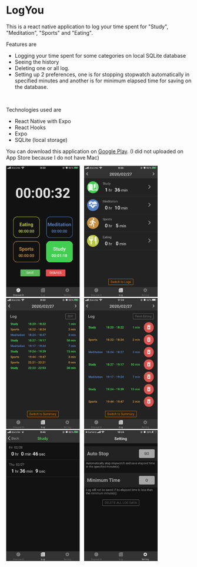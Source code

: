 # LogYou

This is a react native application to log your time spent for "Study", "Meditation", "Sports" and "Eating".

Features are
<ul>
  <li>Logging your time spent for some categories on local SQLite database</li>
  <li>Seeing the history</li>
  <li>Deleting one or all log.</li>
  <li>Setting up 2 preferences, one is for stopping stopwatch automatically in specified minutes and another is for minimum elapsed time for saving on the database.</li>
 </ul>
<br/>

Technologies used are
<ul>
  <li>React Native with Expo</li>
  <li>React Hooks</li>
  <li>Expo</li>
  <li>SQLite (local storage)</li>
 </ul>

You can download this application on [Google Play](https://play.google.com/store/apps/details?id=com.pytommy.logyou).
(I did not uploaded on App Store because I do not have Mac)
<br/>
<div>
  <img src="https://github.com/PyTommy/react-native-log-you/blob/readmeImages/images/image1.png" alt="demo-image-1" width="200px">
  &nbsp;
  <img src="https://github.com/PyTommy/react-native-log-you/blob/readmeImages/images/image2.png" alt="demo-image-2" width="200px">
  &nbsp;
  <img src="https://github.com/PyTommy/react-native-log-you/blob/readmeImages/images/image0.png" alt="demo-image-0" width="200px">
  &nbsp;
  <img src="https://github.com/PyTommy/react-native-log-you/blob/readmeImages/images/image4.png" alt="demo-image-5" width="200px">
  &nbsp;
  <img src="https://github.com/PyTommy/react-native-log-you/blob/readmeImages/images/image5.png" width="200px"/>
  &nbsp;
  <img src="https://github.com/PyTommy/react-native-log-you/blob/readmeImages/images/image3.png" width="200px"/>
</div>
<br/>
<br/>

